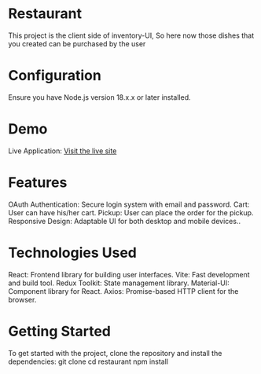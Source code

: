 # Restaurant
This project is the client side of inventory-UI, So here now those dishes that you created can be purchased by the user

# Configuration
Ensure you have Node.js version 18.x.x or later installed.

# Demo
Live Application: [Visit the live site](https://restaurant0-6abeb1fba7c0.herokuapp.com/)

# Features
OAuth Authentication: Secure login system with email and password.
Cart: User can have his/her cart.
Pickup: User can place the order for the pickup.
Responsive Design: Adaptable UI for both desktop and mobile devices..

# Technologies Used
React: Frontend library for building user interfaces.
Vite: Fast development and build tool.
Redux Toolkit: State management library.
Material-UI: Component library for React.
Axios: Promise-based HTTP client for the browser.


# Getting Started
To get started with the project, clone the repository and install the dependencies:
git clone 
cd restaurant 
npm install
